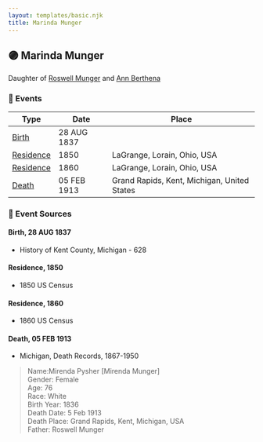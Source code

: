 ```yaml
---
layout: templates/basic.njk
title: Marinda Munger
---
```

## 🟣 Marinda Munger

Daughter of [Roswell Munger](/people/2/21686617) and [Ann Berthena ](/people/9/91501676)

### 📆 Events

Type | Date | Place
------ | ------ | ------
[Birth](#event-825c476e-b5c9-41dd-a265-46d15b61a565) | 28 AUG 1837 |
[Residence](#event-91f35bee-56f5-468b-9c5b-0970d1d3d65d) | 1850 | LaGrange, Lorain, Ohio, USA
[Residence](#event-bcc8c19d-1e87-4f15-b7b3-54a9b8aa2611) | 1860 | LaGrange, Lorain, Ohio, USA
[Death](#event-e74339d0-03d8-45ed-890a-d60007ac6188) | 05 FEB 1913 | Grand Rapids, Kent, Michigan, United States

### 📰 Event Sources

#### <a id="event-825c476e-b5c9-41dd-a265-46d15b61a565"></a> Birth, 28 AUG 1837
* History of Kent County, Michigan  - 628

#### <a id="event-91f35bee-56f5-468b-9c5b-0970d1d3d65d"></a> Residence, 1850
* 1850 US Census

#### <a id="event-bcc8c19d-1e87-4f15-b7b3-54a9b8aa2611"></a> Residence, 1860
* 1860 US Census

#### <a id="event-e74339d0-03d8-45ed-890a-d60007ac6188"></a> Death, 05 FEB 1913
* Michigan, Death Records, 1867-1950
>   
  > Name:Mirenda Pysher [Mirenda Munger]   
  > Gender: Female  
  > Age: 76  
  > Race: White  
  > Birth Year: 1836  
  > Death Date: 5 Feb 1913  
  > Death Place: Grand Rapids, Kent, Michigan, USA  
  > Father: Roswell Munger